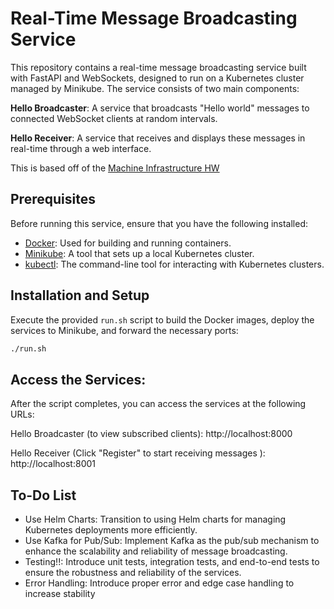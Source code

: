 # Real-Time Message Broadcasting Service
This repository contains a real-time message broadcasting service built with FastAPI and WebSockets, designed to run on a Kubernetes cluster managed by Minikube. The service consists of two main components:

**Hello Broadcaster**: A service that broadcasts "Hello world" messages to connected WebSocket clients at random intervals.

**Hello Receiver**: A service that receives and displays these messages in real-time through a web interface.

This is based off of the [Machine Infrastructure HW](./assignment.md)

## Prerequisites
Before running this service, ensure that you have the following installed:

* [Docker](https://docs.docker.com/get-started/get-docker/): Used for building and running containers.
* [Minikube](https://minikube.sigs.k8s.io/docs/start/): A tool that sets up a local Kubernetes cluster.
* [kubectl](https://kubernetes.io/docs/tasks/tools/): The command-line tool for interacting with Kubernetes clusters.

## Installation and Setup

Execute the provided `run.sh` script to build the Docker images, deploy the services to Minikube, and forward the necessary ports:

```bash
./run.sh
```
## Access the Services: 
After the script completes, you can access the services at the following URLs:

Hello Broadcaster (to view subscribed clients): http://localhost:8000

Hello Receiver (Click "Register" to start receiving messages ): http://localhost:8001




## To-Do List
* Use Helm Charts: Transition to using Helm charts for managing Kubernetes deployments more efficiently.
* Use Kafka for Pub/Sub: Implement Kafka as the pub/sub mechanism to enhance the scalability and reliability of message broadcasting.
* Testing!!: Introduce unit tests, integration tests, and end-to-end tests to ensure the robustness and reliability of the services.
* Error Handling: Introduce proper error and edge case handling to increase stability